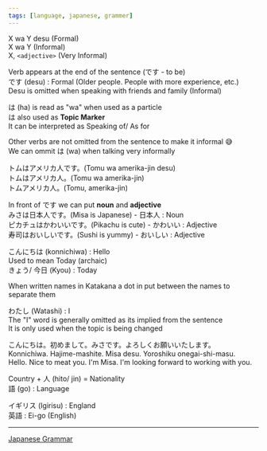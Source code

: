 ```yaml
---
tags: [language, japanese, grammer]
---
```


X wa Y desu (Formal)  
X wa Y (Informal)  
X, `<adjective>` (Very Informal)

Verb appears at the end of the sentence (です - to be)  
です (desu) : Formal (Older people. People with more experience, etc.)  
Desu is omitted when speaking with friends and family (Informal)

は (ha) is read as "wa" when used as a particle  
は also used as **Topic Marker**  
It can be interpreted as Speaking of/ As for

Other verbs are not omitted from the sentence to make it  informal 😅  
We can ommit は (wa) when talking very informally

トムはアメリカ人です。(Tomu wa amerika-jin desu)  
トムはアメリカ人。(Tomu wa amerika-jin)  
トムアメリカ人。(Tomu, amerika-jin)

In front of です we can put **noun** and **adjective**  
みさは日本人です。(Misa is Japanese) - 日本人 : Noun  
ピカチュはかわいいです。(Pikachu is cute) - かわいい : Adjective  
寿司はおいしいです。(Sushi is yummy) - おいしい : Adjective

こんにちは (konnichiwa) : Hello  
Used to mean Today (archaic)  
きょう/ 今日 (Kyou) : Today

When written names in Katakana a dot in put between the names to separate them

わたし (Watashi) : I  
The "I" word is generally omitted as its implied from the sentence  
It is only used when the topic is being changed

こんにちは。初めまして。みさです。よろしくお願いいたします。  
Konnichiwa. Hajime-mashite. Misa desu. Yoroshiku onegai-shi-masu.  
Hello. Nice to meat you. I'm Misa. I'm looking forward to working with you.

Country + 人 (hito/ jin) = Nationality  
語 (go) : Language

イギリス (Igirisu) : England  
英語 : Ei-go (English)

---

[Japanese Grammar](Japanese%20Grammar.md)
